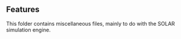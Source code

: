 ## Features

This folder contains miscellaneous files, mainly to do with the SOLAR simulation engine.
